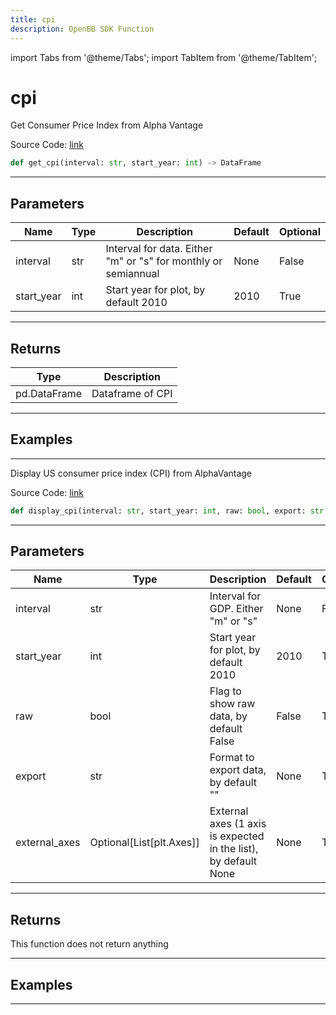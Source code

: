 ```yaml
---
title: cpi
description: OpenBB SDK Function
---
```


import Tabs from '@theme/Tabs';
import TabItem from '@theme/TabItem';

# cpi

<Tabs>
<TabItem value="model" label="Model" default>

Get Consumer Price Index from Alpha Vantage

Source Code: [link](https://github.com/OpenBB-finance/OpenBBTerminal/tree/main/openbb_terminal/economy/alphavantage_model.py#L182)

```python
def get_cpi(interval: str, start_year: int) -> DataFrame
```
---

## Parameters

| Name | Type | Description | Default | Optional |
| ---- | ---- | ----------- | ------- | -------- |
| interval | str | Interval for data.  Either "m" or "s" for monthly or semiannual | None | False |
| start_year | int | Start year for plot, by default 2010 | 2010 | True |

---

## Returns

| Type | Description |
| ---- | ----------- |
| pd.DataFrame | Dataframe of CPI |

---

## Examples

---



</TabItem>
<TabItem value="view" label="View">

Display US consumer price index (CPI) from AlphaVantage

Source Code: [link](https://github.com/OpenBB-finance/OpenBBTerminal/tree/main/openbb_terminal/economy/alphavantage_view.py#L257)

```python
def display_cpi(interval: str, start_year: int, raw: bool, export: str, external_axes: Optional[List[matplotlib.axes._axes.Axes]]) -> None
```
---

## Parameters

| Name | Type | Description | Default | Optional |
| ---- | ---- | ----------- | ------- | -------- |
| interval | str | Interval for GDP.  Either "m" or "s" | None | False |
| start_year | int | Start year for plot, by default 2010 | 2010 | True |
| raw | bool | Flag to show raw data, by default False | False | True |
| export | str | Format to export data, by default "" | None | True |
| external_axes | Optional[List[plt.Axes]] | External axes (1 axis is expected in the list), by default None | None | True |

---

## Returns

This function does not return anything

---

## Examples

---



</TabItem>
</Tabs>